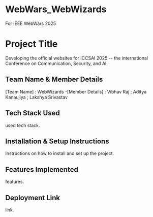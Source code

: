 # WebWars_WebWizards
For IEEE WebWars 2025
# Project Title

Developing the official websites for ICCSAI 2025 -- the international Conference on Communication, Security, and AI.

## Team Name & Member Details

[Team Name] : WebWizards
-[Member Details] : Vibhav Raj ;
                  Aditya Kanaujiya ;
                  Lakshya Srivastav

## Tech Stack Used

used tech stack.

## Installation & Setup Instructions

Instructions on how to install and set up the project.

## Features Implemented

features.

## Deployment Link

link.
